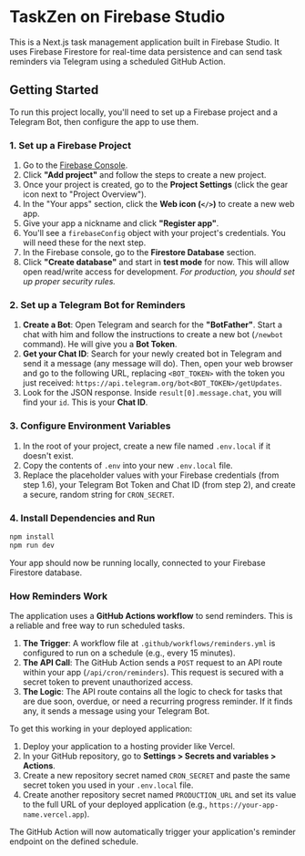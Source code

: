 # TaskZen on Firebase Studio

This is a Next.js task management application built in Firebase Studio. It uses Firebase Firestore for real-time data persistence and can send task reminders via Telegram using a scheduled GitHub Action.

## Getting Started

To run this project locally, you'll need to set up a Firebase project and a Telegram Bot, then configure the app to use them.

### 1. Set up a Firebase Project

1.  Go to the [Firebase Console](https://console.firebase.google.com/).
2.  Click **"Add project"** and follow the steps to create a new project.
3.  Once your project is created, go to the **Project Settings** (click the gear icon next to "Project Overview").
4.  In the "Your apps" section, click the **Web icon (`</>`)** to create a new web app.
5.  Give your app a nickname and click **"Register app"**.
6.  You'll see a `firebaseConfig` object with your project's credentials. You will need these for the next step.
7.  In the Firebase console, go to the **Firestore Database** section.
8.  Click **"Create database"** and start in **test mode** for now. This will allow open read/write access for development. *For production, you should set up proper security rules.*

### 2. Set up a Telegram Bot for Reminders

1.  **Create a Bot**: Open Telegram and search for the **"BotFather"**. Start a chat with him and follow the instructions to create a new bot (`/newbot` command). He will give you a **Bot Token**.
2.  **Get your Chat ID**: Search for your newly created bot in Telegram and send it a message (any message will do). Then, open your web browser and go to the following URL, replacing `<BOT_TOKEN>` with the token you just received: `https://api.telegram.org/bot<BOT_TOKEN>/getUpdates`.
3.  Look for the JSON response. Inside `result[0].message.chat`, you will find your `id`. This is your **Chat ID**.

### 3. Configure Environment Variables

1.  In the root of your project, create a new file named `.env.local` if it doesn't exist.
2.  Copy the contents of `.env` into your new `.env.local` file.
3.  Replace the placeholder values with your Firebase credentials (from step 1.6), your Telegram Bot Token and Chat ID (from step 2), and create a secure, random string for `CRON_SECRET`.

### 4. Install Dependencies and Run

```bash
npm install
npm run dev
```

Your app should now be running locally, connected to your Firebase Firestore database.

### How Reminders Work

The application uses a **GitHub Actions workflow** to send reminders. This is a reliable and free way to run scheduled tasks.

1.  **The Trigger**: A workflow file at `.github/workflows/reminders.yml` is configured to run on a schedule (e.g., every 15 minutes).
2.  **The API Call**: The GitHub Action sends a `POST` request to an API route within your app (`/api/cron/reminders`). This request is secured with a secret token to prevent unauthorized access.
3.  **The Logic**: The API route contains all the logic to check for tasks that are due soon, overdue, or need a recurring progress reminder. If it finds any, it sends a message using your Telegram Bot.

To get this working in your deployed application:

1.  Deploy your application to a hosting provider like Vercel.
2.  In your GitHub repository, go to **Settings > Secrets and variables > Actions**.
3.  Create a new repository secret named `CRON_SECRET` and paste the same secret token you used in your `.env.local` file.
4.  Create another repository secret named `PRODUCTION_URL` and set its value to the full URL of your deployed application (e.g., `https://your-app-name.vercel.app`).

The GitHub Action will now automatically trigger your application's reminder endpoint on the defined schedule.
